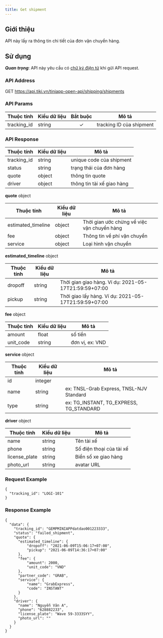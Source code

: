 ```yaml
---
title: Get shipment
---
```


## Giới thiệu

API này lấy ra thông tin chi tiết của đơn vận chuyển hàng.

## Sử dụng

**_Quan trọng_**: API này yêu cầu có [chữ ký điện tử](../platform-api/calculate-signature) khi gửi API request.

### API Address

GET https://api.tiki.vn/tiniapp-open-api/shipping/shipments

### API Params

| Thuộc tính  | Kiểu dữ liệu | Bắt buộc | Mô tả                    |
| ----------- | ------------ | :------: | ------------------------ |
| tracking_id | string       |    ✓     | tracking ID của shipment |

### API Response

| Thuộc tính  | Kiểu dữ liệu | Mô tả                      |
| ----------- | ------------ | -------------------------- |
| tracking_id | string       | unique code của shipment   |
| status      | string       | trạng thái của đơn hàng    |
| quote       | object       | thông tin quote            |
| driver      | object       | thông tin tài xế giao hàng |

**quote** object

| Thuộc tính         | Kiểu dữ liệu | Mô tả                                       |
| ------------------ | ------------ | ------------------------------------------- |
| estimated_timeline | object       | Thời gian ước chừng về việc vận chuyển hàng |
| fee                | object       | Thông tin về phí vận chuyển                 |
| service            | object       | Loại hình vận chuyển                        |

**estimated_timeline** object

| Thuộc tính | Kiểu dữ liệu | Mô tả                                                 |
| ---------- | ------------ | ----------------------------------------------------- |
| dropoff    | string       | Thời gian giao hàng. Ví dụ: 2021-05-17T21:59:59+07:00 |
| pickup     | string       | Thời giao lấy hàng. Ví dụ: 2021-05-17T21:59:59+07:00  |

**fee** object

| Thuộc tính | Kiểu dữ liệu | Mô tả           |
| ---------- | ------------ | --------------- |
| amount     | float        | số tiền         |
| unit_code  | string       | đơn vị, ex: VND |

**service** object

| Thuộc tính | Kiểu dữ liệu | Mô tả                                    |
| ---------- | ------------ | ---------------------------------------- |
| id         | integer      |                                          |
| name       | string       | ex: TNSL-Grab Express, TNSL-NJV Standard |
| type       | string       | ex: TG_INSTANT, TG_EXPRESS, TG_STANDARD  |

**driver** object

| Thuộc tính    | Kiểu dữ liệu | Mô tả                    |
| ------------- | ------------ | ------------------------ |
| name          | string       | Tên tài xế               |
| phone         | string       | Số điện thoại của tài xế |
| license_plate | string       | Biển số xe giao hàng     |
| photo_url     | string       | avatar URL               |

### Request Example

```
{
  "tracking_id": "LOGI-101"
}
```

### Response Example

```
{
  "data": {
    "tracking_id": "GEMPMINIAPPdatdao001223333",
    "status": "failed_shipment",
    "quote": {
      "estimated_timeline": {
          "dropoff": "2021-06-09T15:06:17+07:00",
          "pickup": "2021-06-09T14:36:17+07:00"
      },
      "fee": {
          "amount": 2000,
          "unit_code": "VND"
      },
      "partner_code": "GRAB",
      "service": {
          "name": "GrabExpress",
          "code": "INSTANT"
      }
    },
    "driver": {
      "name": "Nguyễn Văn A",
      "phone": "628882233",
      "license_plate": "Wave 59-3333SYY",
      "photo_url": ""
    }
  }
}
```
